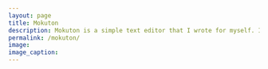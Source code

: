```yaml
---
layout: page
title: Mokuton
description: Mokuton is a simple text editor that I wrote for myself. It's a single html file that runs on damn near anything, and gives you exactly what you need to write your story - and nothing else. No fonts to worry over. No lengthy packages or libraries to install and download. Just keep it in your browser and write.
permalink: /mokuton/
image: 
image_caption:
---
```

<!DOCTYPE html>
<html lang="en">
<head>
    <meta charset="UTF-8">
    <meta name="viewport" content="width=device-width, initial-scale=1.0">
    <title>Mokuton Editor</title>
    <script src="https://cdn.jsdelivr.net/npm/@editorjs/editorjs@latest"></script>
    <script src="https://cdn.jsdelivr.net/npm/@editorjs/header@latest"></script>
    <script src="https://cdn.jsdelivr.net/npm/@editorjs/list@latest"></script>
    <script src="https://cdn.jsdelivr.net/npm/@editorjs/paragraph@latest"></script>
    <script src="https://cdn.jsdelivr.net/npm/@editorjs/quote@latest"></script>
    <script src="https://cdn.jsdelivr.net/npm/@editorjs/image@latest"></script>
    <link rel="stylesheet" href="https://cdnjs.cloudflare.com/ajax/libs/font-awesome/6.4.0/css/all.min.css">
    <link href="https://fonts.googleapis.com/css2?family=Merriweather:wght@300;400;700&display=swap" rel="stylesheet">
    <style>
        @import url('https://fonts.googleapis.com/css2?family=Open+Sans:wght@400;600&display=swap');

        body {
            font-family: 'Open Sans', sans-serif;
            margin: 0;
            padding: 0;
            background-color: #F0F0F0;
            color: #333;
            display: flex;
            min-height: 100vh;
        }

        .main-content {
            flex: 1;
            display: flex;
            flex-direction: column;
            align-items: center;
            padding: 20px;
            overflow-y: auto;
            margin-left: 250px;
            margin-right: 100px;
        }

        #toolbar {
            width: 100%;
            max-width: 800px;
            background-color: #F9F9F9;
            box-shadow: 0 2px 10px rgba(0,0,0,0.1);
            padding: 10px;
            margin-bottom: 20px;
            display: flex;
            justify-content: space-between;
            align-items: center;
            flex-wrap: wrap;
            border-radius: 5px;
        }

        .toolbar-buttons {
            display: flex;
            flex-wrap: wrap;
        }

        #toolbar button, #toolbar select {
            background-color: transparent;
            border: 1px solid #D0D0D0;
            padding: 5px 10px;
            margin: 2px;
            cursor: pointer;
            font-size: 14px;
            transition: background-color 0.3s, box-shadow 0.3s;
            color: #444;
            border-radius: 3px;
        }

        #toolbar button:hover, #toolbar select:hover {
            background-color: #E8E8E8;
            box-shadow: 0 1px 3px rgba(0,0,0,0.1);
        }

        #logo {
            font-family: 'Merriweather', serif;
            font-size: 24px;
            font-weight: 700;
            color: #333;
            margin-right: 20px;
        }

        #editorjs {
            width: 100%;
            max-width: 800px;
            background-color: white;
            box-shadow: 0 0 20px rgba(0,0,0,0.1);
            padding: 40px;
            min-height: calc(100vh - 200px);
            overflow-y: auto;
            border-radius: 5px;
            font-family: 'Merriweather', serif;
            font-size: 18px;
            line-height: 1.6;
        }

        #left-sidebar {
            width: 250px;
            background-color: #2F3136;
            color: #DCDDDE;
            padding: 20px;
            overflow-y: auto;
            height: 100vh;
            position: fixed;
            left: 0;
            top: 0;
        }

        #file-explorer {
            list-style-type: none;
            padding: 0;
        }

        #file-explorer li {
            padding: 5px 10px;
            cursor: pointer;
            transition: background-color 0.3s;
        }

        #file-explorer li:hover {
            background-color: #40444B;
        }

        #right-sidebar {
            width: 100px;
            padding: 20px;
            background-color: #FFFFFF;
            box-shadow: -5px 0 15px rgba(0,0,0,0.1);
            overflow-y: auto;
            height: 100vh;
            position: fixed;
            right: 0;
            top: 0;
            display: flex;
            flex-direction: column;
            align-items: center;
        }

        #progress-meter {
            width: 60px;
            height: 80%;
            background-color: #EBEDF0;
            border-radius: 3px;
            overflow: hidden;
            margin-top: 20px;
            display: grid;
            grid-template-columns: repeat(5, 1fr);
            grid-auto-rows: 1fr;
            gap: 1px;
        }

        .progress-box {
            background-color: #EBEDF0;
            transition: background-color 0.3s;
        }

        .progress-box.filled {
            background-color: #39D353;
        }

        #word-count, #goal-count {
            font-size: 14px;
            margin-top: 10px;
            text-align: center;
        }

        #goal-input {
            width: 80px;
            margin-top: 10px;
            text-align: center;
        }

        .style-select-wrapper {
            position: relative;
            display: inline-block;
        }

        .style-select-button {
            background-color: transparent;
            border: 1px solid #D0D0D0;
            padding: 5px 10px;
            margin: 2px;
            cursor: pointer;
            font-size: 14px;
            transition: background-color 0.3s, box-shadow 0.3s;
            color: #444;
            border-radius: 3px;
            display: flex;
            align-items: center;
        }

        .style-select-button:hover {
            background-color: #E8E8E8;
            box-shadow: 0 1px 3px rgba(0,0,0,0.1);
        }

        .style-select-button::after {
            content: '\25BC';
            margin-left: 5px;
        }

        .style-select-dropdown {
            position: absolute;
            top: 100%;
            left: 0;
            background-color: white;
            border-radius: 4px;
            box-shadow: 0 2px 10px rgba(0,0,0,0.1);
            display: none;
            z-index: 1000;
            min-width: 150px;
        }

        .style-select-wrapper:hover .style-select-dropdown {
            display: block;
        }

        .style-select-option {
            padding: 8px 12px;
            cursor: pointer;
            transition: background-color 0.3s;
            display: flex;
            align-items: center;
        }

        .style-select-option:hover {
            background-color: #F0F0F0;
        }

        .style-select-option i {
            margin-right: 8px;
            width: 20px;
            text-align: center;
        }

        #help-menu {
            position: fixed;
            top: 50%;
            left: 50%;
            transform: translate(-50%, -50%);
            background-color: white;
            padding: 20px;
            border-radius: 8px;
            box-shadow: 0 0 20px rgba(0,0,0,0.2);
            z-index: 1000;
            max-width: 500px;
            width: 90%;
            max-height: 80vh;
            overflow-y: auto;
            display: none;
        }

        #help-menu h2 {
            color: #0078D4;
            margin-bottom: 15px;
        }

        #help-menu table {
            width: 100%;
            border-collapse: collapse;
        }

        #help-menu th, #help-menu td {
            border: 1px solid #E0E0E0;
            padding: 8px;
            text-align: left;
        }

        #help-menu th {
            background-color: #F9F9F9;
        }

        #close-help {
            position: absolute;
            top: 10px;
            right: 10px;
            background: none;
            border: none;
            font-size: 20px;
            cursor: pointer;
            color: #0078D4;
        }

        #select-directory, #back-button {
            background-color: #0078D4;
            color: white;
            border: none;
            border-radius: 4px;
            padding: 8px 12px;
            font-family: 'Open Sans', sans-serif;
            font-size: 14px;
            cursor: pointer;
            transition: background-color 0.3s, box-shadow 0.3s;
            display: flex;
            align-items: center;
            margin-bottom: 10px;
        }

        #select-directory:hover, #back-button:hover {
            background-color: #005A9E;
            box-shadow: 0 2px 5px rgba(0,0,0,0.2);
        }

        #select-directory i, #back-button i {
            margin-right: 5px;
        }

        #back-button:disabled {
            background-color: #CCCCCC;
            cursor: not-allowed;
        }

        #file-info {
            margin-bottom: 10px;
            font-size: 14px;
            color: #666;
        }

        #start-screen {
            position: fixed;
            top: 0;
            left: 0;
            width: 100%;
            height: 100%;
            background-color: rgba(0, 0, 0, 0.8);
            display: flex;
            justify-content: center;
            align-items: center;
            z-index: 2000;
        }

        #start-screen-content {
            background-color: white;
            padding: 40px;
            border-radius: 8px;
            max-width: 600px;
            text-align: center;
        }

        #start-screen h1 {
            margin-bottom: 20px;
        }

        #start-screen p {
            margin-bottom: 15px;
        }

        #close-start-screen {
            background-color: #0078D4;
            color: white;
            border: none;
            padding: 10px 20px;
            cursor: pointer;
            border-radius: 4px;
            font-size: 16px;
        }

        @media (max-width: 1200px) {
            body {
                flex-direction: column;
            }

            .main-content {
                margin-left: 0;
                margin-right: 0;
                padding-bottom: 60px;
            }

            #left-sidebar, #right-sidebar {
                width: 100%;
                height: auto;
                position: static;
            }

            #right-sidebar {
                flex-direction: row;
                justify-content: center;
                padding: 10px;
            }

            #progress-meter {
                width: 80%;
                height: 60px;
                grid-template-columns: repeat(40, 1fr);
                grid-template-rows: repeat(5, 1fr);
                margin-top: 0;
                margin-right: 10px;
            }

            #word-count, #goal-count, #goal-input {
                margin-top: 0;
                margin-left: 10px;
            }
        }
    </style>
</head>
<body>
    <div id="left-sidebar">
        <h2>File Explorer</h2>
        <button id="select-directory" onclick="selectDirectory()">
            <i class="fas fa-folder-open"></i> Select Directory
        </button>
        <button id="back-button" onclick="navigateBack()" disabled>
            <i class="fas fa-arrow-left"></i> Back
        </button>
        <ul id="file-explorer"></ul>
    </div>
    <div class="main-content">
        <div id="toolbar">
            <div id="logo">Mokuton Editor</div>
            <div class="toolbar-buttons">
                <button onclick="formatText('bold')" title="Bold"><i class="fas fa-bold"></i></button>
                <button onclick="formatText('italic')" title="Italic"><i class="fas fa-italic"></i></button>
                <button onclick="formatText('underline')" title="Underline"><i class="fas fa-underline"></i></button>
                <button onclick="switchCase()" title="Switch Case"><i class="fas fa-font"></i></button>
                <div class="style-select-wrapper">
                    <button class="style-select-button" title="Text Style">Paragraph</button>
                    <div class="style-select-dropdown">
                        <div class="style-select-option" onclick="changeStyle('paragraph')">
                            <i class="fas fa-paragraph"></i>Paragraph
                        </div>
                        <div class="style-select-option" onclick="changeStyle('heading1')">
                            <i class="fas fa-heading"></i>Heading 1
                        </div>
                        <div class="style-select-option" onclick="changeStyle('heading2')">
                            <i class="fas fa-heading" style="font-size: 0.9em;"></i>Heading 2
                        </div>
                    </div>
                </div>
                <button onclick="addBullets()" title="Bullets"><i class="fas fa-list-ul"></i></button>
                <button onclick="loadFile('main')" title="Load Main"><i class="fas fa-file-upload"></i></button>
                <button onclick="saveFile('main')" title="Save Main"><i class="fas fa-save"></i></button>
            </div>
        </div>
        <div id="file-info"></div>
        <div id="editorjs"></div>
    </div>
    <div id="right-sidebar">
        <div id="progress-meter">
            <!-- Progress boxes will be dynamically added here -->
        </div>
        <div id="word-count">0 words</div>
        <div id="goal-count">Goal: 1000</div>
        <input type="number" id="goal-input" value="1000" min="1" onchange="updateGoal()">
    </div>

    <div id="help-menu">
        <h2>Keyboard Shortcuts</h2>
        <button id="close-help">&times;</button>
        <table>
            <tr>
                <th>Action</th>
                <th>Shortcut</th>
            </tr>
            <tr>
                <td>Bold</td>
                <td>Ctrl+B</td>
            </tr>
            <tr>
                <td>Italic</td>
                <td>Ctrl+I</td>
            </tr>
            <tr>
                <td>Underline</td>
                <td>Ctrl+U</td>
            </tr>
            <tr>
                <td>Switch Case</td>
                <td>Ctrl+Shift+X</td>
            </tr>
            <tr>
                <td>Bullet List</td>
                <td>Ctrl+Shift+L</td>
            </tr>
            <tr>
                <td>Paragraph Style</td>
                <td>Ctrl+Alt+0</td>
            </tr>
            <tr>
                <td>Heading 1</td>
                <td>Ctrl+Alt+1</td>
            </tr>
            <tr>
                <td>Heading 2</td>
                <td>Ctrl+Alt+2</td>
            </tr>
            <tr>
                <td>Load Main</td>
                <td>Ctrl+O</td>
            </tr>
            <tr>
                <td>Save Main</td>
                <td>Ctrl+S</td>
            </tr>
            <tr>
                <td>Toggle Help Menu</td>
                <td>Ctrl+/</td>
            </tr>
        </table>
    </div>

    <div id="start-screen">
        <div id="start-screen-content">
            <h1>Welcome to Mokuton Editor</h1>
            <p>This is a powerful word processor with a daily word count goal tracker.</p>
            <p>To get started:</p>
            <ol style="text-align: left;">
                <li>Use the left sidebar to explore and open files</li>
                <li>Write your content in the main editor</li>
                <li>Set your daily word count goal in the right sidebar</li>
                <li>Track your progress with the GitHub-style progress meter</li>
                <li>Use the toolbar for formatting options</li>
            </ol>
            <p>Enjoy writing with Mokuton Editor!</p>
            <button id="close-start-screen">Get Started</button>
        </div>
    </div>

    <script>
        let currentFileName = "Untitled";
        let wordCountGoal = 1000;
        let directoryHistory = [];
        let currentDirectoryIndex = -1;

        // Initialize Editor.js
        const editor = new EditorJS({
            holder: 'editorjs',
            tools: {
                header: {
                    class: Header,
                    config: {
                        levels: [1, 2, 3],
                        defaultLevel: 2
                    }
                },
                list: {
                    class: List,
                    inlineToolbar: true
                },
                paragraph: {
                    class: Paragraph,
                    inlineToolbar: true,
                    config: {
                        placeholder: 'Tell your story...'
                    }
                },
                quote: {
                    class: Quote,
                    inlineToolbar: true
                },
                image: Image
            },
            data: JSON.parse(localStorage.getItem('editorjsData')) || {},
            onChange: () => {
                editor.save().then((outputData) => {
                    localStorage.setItem('editorjsData', JSON.stringify(outputData));
                    updateFileInfo();
                });
            }
        });

        // Function to update file info (title, word count, page count) and progress meter
        function updateFileInfo() {
            editor.save().then((outputData) => {
                const wordCount = outputData.blocks.reduce((count, block) => {
                    return count + (block.data.text ? block.data.text.split(/\s+/).length : 0);
                }, 0);
                const pageCount = Math.ceil(wordCount / 250);
                
                const fileInfo = document.getElementById('file-info');
                fileInfo.textContent = `${currentFileName} | Words: ${wordCount} | Pages: ${pageCount}`;

                // Update word count display
                document.getElementById('word-count').textContent = `${wordCount} words`;

                // Update progress meter
                updateProgressMeter(wordCount);

                // Save word count to localStorage
                localStorage.setItem('dailyWordCount', wordCount);
            });
        }

        // Function to create and update the progress meter
        function updateProgressMeter(wordCount) {
            const progressMeter = document.getElementById('progress-meter');
            const totalBoxes = 200; // 5 columns x 40 rows
            const filledBoxes = Math.min(Math.floor((wordCount / wordCountGoal) * totalBoxes), totalBoxes);

            // Clear existing boxes
            progressMeter.innerHTML = '';

            // Create new boxes
            for (let i = 0; i < totalBoxes; i++) {
                const box = document.createElement('div');
                box.className = 'progress-box';
                if (i < filledBoxes) {
                    box.classList.add('filled');
                }
                progressMeter.appendChild(box);
            }
        }

        // Toolbar functions
        function formatText(style) {
            document.execCommand(style, false, null);
        }

        function switchCase() {
            const selection = window.getSelection();
            if (selection.toString().length > 0) {
                const text = selection.toString();
                const replacementText = text === text.toUpperCase() ? text.toLowerCase() : text.toUpperCase();
                document.execCommand('insertText', false, replacementText);
            }
        }

        function changeStyle(style) {
            if (style === 'paragraph') {
                document.execCommand('formatBlock', false, '<p>');
                document.querySelector('.style-select-button').textContent = 'Paragraph';
            } else if (style === 'heading1') {
                document.execCommand('formatBlock', false, '<h1>');
                document.querySelector('.style-select-button').textContent = 'Heading 1';
            } else if (style === 'heading2') {
                document.execCommand('formatBlock', false, '<h2>');
                document.querySelector('.style-select-button').textContent = 'Heading 2';
            }
        }

        function addBullets() {
            document.execCommand('insertUnorderedList', false, null);
        }

        // Function to select directory and populate file explorer
        async function selectDirectory() {
            try {
                const directoryHandle = await window.showDirectoryPicker();
                directoryHistory = [directoryHandle];
                currentDirectoryIndex = 0;
                await populateFileExplorer(directoryHandle);
                updateBackButton();
            } catch (error) {
                console.error('Error selecting directory:', error);
            }
        }

        // Function to populate file explorer with natural sorting
        async function populateFileExplorer(directoryHandle) {
            try {
                const fileExplorer = document.getElementById('file-explorer');
                // Clear existing files
                fileExplorer.innerHTML = '';

                const entries = [];
                for await (const entry of directoryHandle.values()) {
                    entries.push(entry);
                }

                // Sort entries using natural sort order
                entries.sort((a, b) => naturalCompare(a.name, b.name));

                for (const entry of entries) {
                    const li = document.createElement('li');
                    if (entry.kind === 'file') {
                        li.textContent = entry.name;
                        li.onclick = async () => {
                            try {
                                const file = await entry.getFile();
                                const content = await file.text();
                                loadFileContent(content, entry.name);
                            } catch (error) {
                                console.error('Error loading file:', error);
                            }
                        };
                    } else if (entry.kind === 'directory') {
                        li.textContent = `📁 ${entry.name}`;
                        li.onclick = async () => {
                            try {
                                const subDirectoryHandle = await directoryHandle.getDirectoryHandle(entry.name);
                                directoryHistory = directoryHistory.slice(0, currentDirectoryIndex + 1);
                                directoryHistory.push(subDirectoryHandle);
                                currentDirectoryIndex++;
                                await populateFileExplorer(subDirectoryHandle);
                                updateBackButton();
                            } catch (error) {
                                console.error('Error opening subdirectory:', error);
                            }
                        };
                    }
                    fileExplorer.appendChild(li);
                }
            } catch (error) {
                console.error('Error populating file explorer:', error);
            }
        }

        // Natural sort comparison function
        function naturalCompare(a, b) {
            return a.localeCompare(b, undefined, { numeric: true, sensitivity: 'base' });
        }

        // Function to navigate back to the previous directory
        async function navigateBack() {
            if (currentDirectoryIndex > 0) {
                currentDirectoryIndex--;
                const previousDirectory = directoryHistory[currentDirectoryIndex];
                await populateFileExplorer(previousDirectory);
                updateBackButton();
            }
        }

        // Function to update the state of the back button
        function updateBackButton() {
            const backButton = document.getElementById('back-button');
            backButton.disabled = currentDirectoryIndex <= 0;
        }

        // Function to load file content into the editor
        function loadFileContent(content, fileName) {
            try {
                // Try to parse the content as JSON
                const jsonContent = JSON.parse(content);
                editor.render(jsonContent);
            } catch (error) {
                // If parsing as JSON fails, treat it as plain text
                console.log('Loading as plain text');
                const blocks = content.split('\n').map(line => ({
                    type: 'paragraph',
                    data: {
                        text: line.trim()
                    }
                })).filter(block => block.data.text !== ''); // Remove empty lines

                editor.render({
                    blocks: blocks
                });
            }
            currentFileName = fileName;
            updateFileInfo();
        }

        // Function to load file content
        async function loadFile(section) {
            try {
                const [fileHandle] = await window.showOpenFilePicker();
                const file = await fileHandle.getFile();
                const content = await file.text();
                
                if (section === 'main') {
                    loadFileContent(content, file.name);
                }
            } catch (error) {
                console.error('Error loading file:', error);
            }
        }

        // Function to save file content
        async function saveFile(section) {
            try {
                const options = {
                    types: [
                        {
                            description: 'Markdown Files',
                            accept: {'text/markdown': ['.md']},
                        },
                    ],
                };
                const fileHandle = await window.showSaveFilePicker(options);
                const writable = await fileHandle.createWritable();
                
                let content;
                if (section === 'main') {
                    const editorContent = await editor.save();
                    content = convertToMarkdown(editorContent);
                }
                
                await writable.write(content);
                await writable.close();
            } catch (error) {
                console.error('Error saving file:', error);
            }
        }

        // Function to convert Editor.js content to Markdown
        function convertToMarkdown(editorData) {
            let markdown = '';
            
            for (const block of editorData.blocks) {
                switch (block.type) {
                    case 'header':
                        markdown += '#'.repeat(block.data.level) + ' ' + block.data.text + '\n\n';
                        break;
                    case 'paragraph':
                        markdown += block.data.text + '\n\n';
                        break;
                    case 'list':
                        for (const item of block.data.items) {
                            markdown += (block.data.style === 'ordered' ? '1. ' : '- ') + item + '\n';
                        }
                        markdown += '\n';
                        break;
                    case 'quote':
                        markdown += '> ' + block.data.text + '\n\n';
                        break;
                    case 'image':
                        markdown += `![${block.data.caption}](${block.data.url})\n\n`;
                        break;
                    // Add more cases for other block types as needed
                    default:
                        console.warn(`Unsupported block type: ${block.type}`);
                }
            }
            
            return markdown.trim();
        }

        // Function to update the word count goal
        function updateGoal() {
            const goalInput = document.getElementById('goal-input');
            wordCountGoal = parseInt(goalInput.value, 10);
            document.getElementById('goal-count').textContent = `Goal: ${wordCountGoal}`;
            localStorage.setItem('wordCountGoal', wordCountGoal);
            updateFileInfo();
        }

        // Toggle help menu
        function toggleHelpMenu() {
            const helpMenu = document.getElementById('help-menu');
            helpMenu.style.display = helpMenu.style.display === 'none' ? 'block' : 'none';
        }

        // Add help button to toolbar
        const toolbar = document.getElementById('toolbar');
        const helpButton = document.createElement('button');
        helpButton.innerHTML = '<i class="fas fa-question-circle"></i>';
        helpButton.title = "Help (Ctrl+/)";
        helpButton.onclick = toggleHelpMenu;
        toolbar.appendChild(helpButton);

        // Fix for close button
        document.getElementById('close-help').addEventListener('click', toggleHelpMenu);

        // Keyboard shortcut handling
        document.addEventListener('keydown', function(e) {
            if (e.ctrlKey && !e.altKey && !e.shiftKey) {
                switch (e.key.toLowerCase()) {
                    case 'b': e.preventDefault(); formatText('bold'); break;
                    case 'i': e.preventDefault(); formatText('italic'); break;
                    case 'u': e.preventDefault(); formatText('underline'); break;
                    case 'o': e.preventDefault(); loadFile('main'); break;
                    case 's': e.preventDefault(); saveFile('main'); break;
                    case '/': e.preventDefault(); toggleHelpMenu(); break;
                }
            } else if (e.ctrlKey && e.shiftKey && !e.altKey) {
                switch (e.key.toLowerCase()) {
                    case 'x': e.preventDefault(); switchCase(); break;
                    case 'l': e.preventDefault(); addBullets(); break;
                }
            } else if (e.ctrlKey && e.altKey && !e.shiftKey) {
                switch (e.key) {
                    case '0': e.preventDefault(); changeStyle('paragraph'); break;
                    case '1': e.preventDefault(); changeStyle('heading1'); break;
                    case '2': e.preventDefault(); changeStyle('heading2'); break;
                }
            }
        });

        // Start screen functionality
        document.getElementById('close-start-screen').addEventListener('click', function() {
            document.getElementById('start-screen').style.display = 'none';
        });

        // Load saved goal and word count on startup
        if (localStorage.getItem('wordCountGoal')) {
            wordCountGoal = parseInt(localStorage.getItem('wordCountGoal'), 10);
            document.getElementById('goal-input').value = wordCountGoal;
            document.getElementById('goal-count').textContent = `Goal: ${wordCountGoal}`;
        }

        if (localStorage.getItem('dailyWordCount')) {
            const savedWordCount = parseInt(localStorage.getItem('dailyWordCount'), 10);
            document.getElementById('word-count').textContent = `${savedWordCount} words`;
            updateProgressMeter(savedWordCount);
        } else {
            updateProgressMeter(0);
        }

        // Initial file info update
        updateFileInfo();

        // Initial update of the back button
        updateBackButton();
    </script>
</body>
</html>

 
